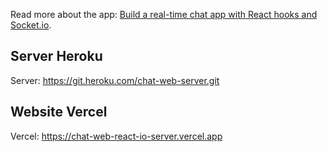Read more about the app: [Build a real-time chat app with React hooks and Socket.io](https://medium.com/p/build-a-real-time-chat-app-with-react-hooks-and-socket-io-4859c9afecb0?source=email-63d38b10a2f2--writer.postDistributed&sk=033d9c474a542bd8640709295b842729).

## Server Heroku
Server: https://git.heroku.com/chat-web-server.git

## Website Vercel
Vercel: https://chat-web-react-io-server.vercel.app
